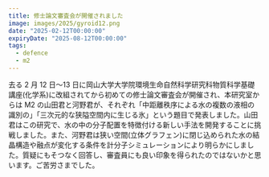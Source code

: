 ```yaml
---
title: 修士論文審査会が開催されました
image: images/2025/gyroid12.png
date: "2025-02-12T00:00:00"
expiryDate: "2025-08-12T00:00:00"
tags:
  - defence
  - m2
---
```


去る 2 月 12 日〜13 日に岡山大学大学院環境生命自然科学研究科物質科学基礎講座(化学系)に改組されてから初めての修士論文審査会が開催され、本研究室からは M2 の山田君と河野君が、それぞれ「中距離秩序による水の複数の液相の識別の」「三次元的な狭隘空間内に生じる氷」という題目で発表しました。山田君はこの研究で、水の中の分子配置を特徴付ける新しい手法を開発することに挑戦しました。また、河野君は狭い空間(立体グラフェン)に閉じ込められた水の結晶構造や融点が変化する条件を計分子シミュレーションにより明らかにしました。質疑にもそつなく回答し、審査員にも良い印象を得られたのではないかと思います。ご苦労さまでした。

